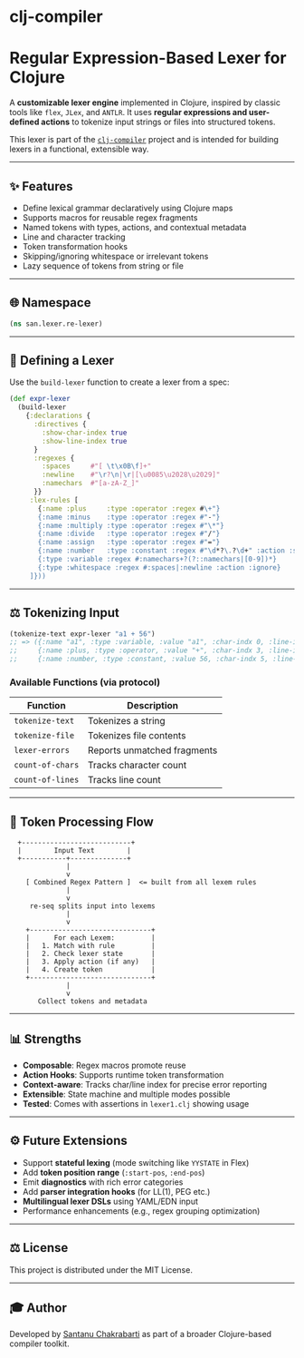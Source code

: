 # clj-compiler

# Regular Expression-Based Lexer for Clojure

A **customizable lexer engine** implemented in Clojure, inspired by classic tools like `flex`, `JLex`, and `ANTLR`. It uses **regular expressions and user-defined actions** to tokenize input strings or files into structured tokens.

This lexer is part of the [`clj-compiler`](https://github.com/foss-santanu/clj-compiler) project and is intended for building lexers in a functional, extensible way.

---

## ✨ Features

- Define lexical grammar declaratively using Clojure maps
- Supports macros for reusable regex fragments
- Named tokens with types, actions, and contextual metadata
- Line and character tracking
- Token transformation hooks
- Skipping/ignoring whitespace or irrelevant tokens
- Lazy sequence of tokens from string or file

---

## 🌐 Namespace

```clojure
(ns san.lexer.re-lexer)
```

---

## 📑 Defining a Lexer

Use the `build-lexer` function to create a lexer from a spec:

```clojure
(def expr-lexer
  (build-lexer
    {:declarations {
      :directives {
        :show-char-index true
        :show-line-index true
      }
      :regexes {
        :spaces     #"[ \t\x0B\f]+"
        :newline    #"\r?\n|\r|[\u0085\u2028\u2029]"
        :namechars  #"[a-zA-Z_]"
      }}
     :lex-rules [
       {:name :plus     :type :operator :regex #\+"}
       {:name :minus    :type :operator :regex #"-"}
       {:name :multiply :type :operator :regex #"\*"}
       {:name :divide   :type :operator :regex #"/"}
       {:name :assign   :type :operator :regex #"="}
       {:name :number   :type :constant :regex #"\d*?\.?\d+" :action :string-to-number}
       {:type :variable :regex #:namechars+?(?::namechars|[0-9])*}
       {:type :whitespace :regex #:spaces|:newline :action :ignore}
     ]}))
```

---

## ⚖️ Tokenizing Input

```clojure
(tokenize-text expr-lexer "a1 + 56")
;; => ({:name "a1", :type :variable, :value "a1", :char-indx 0, :line-indx 0}
;;     {:name :plus, :type :operator, :value "+", :char-indx 3, :line-indx 0}
;;     {:name :number, :type :constant, :value 56, :char-indx 5, :line-indx 0})
```

### Available Functions (via protocol)

| Function            | Description                             |
|---------------------|-----------------------------------------|
| `tokenize-text`     | Tokenizes a string                      |
| `tokenize-file`     | Tokenizes file contents                 |
| `lexer-errors`      | Reports unmatched fragments             |
| `count-of-chars`    | Tracks character count                  |
| `count-of-lines`    | Tracks line count                       |

---

## 🔁 Token Processing Flow

```text
  +---------------------------+
  |        Input Text        |
  +-----------+--------------+
              |
              v
    [ Combined Regex Pattern ]  <= built from all lexem rules
              |
              v
     re-seq splits input into lexems
              |
              v
    +------------------------------+
    |      For each Lexem:         |
    |   1. Match with rule         |
    |   2. Check lexer state       |
    |   3. Apply action (if any)   |
    |   4. Create token            |
    +------------------------------+
              |
              v
       Collect tokens and metadata
```

---

## 📊 Strengths

- **Composable**: Regex macros promote reuse
- **Action Hooks**: Supports runtime token transformation
- **Context-aware**: Tracks char/line index for precise error reporting
- **Extensible**: State machine and multiple modes possible
- **Tested**: Comes with assertions in `lexer1.clj` showing usage

---

## ⚙️ Future Extensions

- Support **stateful lexing** (mode switching like `YYSTATE` in Flex)
- Add **token position range** (`:start-pos`, `:end-pos`)
- Emit **diagnostics** with rich error categories
- Add **parser integration hooks** (for LL(1), PEG etc.)
- **Multilingual lexer DSLs** using YAML/EDN input
- Performance enhancements (e.g., regex grouping optimization)

---

## ⚖️ License

This project is distributed under the MIT License.

---

## 🎓 Author

Developed by [Santanu Chakrabarti](https://github.com/foss-santanu) as part of a broader Clojure-based compiler toolkit.

